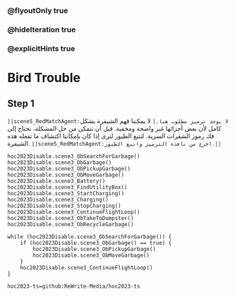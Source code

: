 ### @flyoutOnly true
### @hideIteration true
### @explicitHints true

# Bird Trouble

## Step 1
``||scene5_RedMatchAgent:لا يوجد ترميز مطلوب هنا.|`` لا يمكننا فهم الشيفرة بشكل كامل لأن بعض أجزائها غير واضحة ومخفية. قبل أن نتمكن من حل المشكلة، نحتاج إلى فك رموز الشفرات السرية. لنتبع الطيور لنرى إذا كان بإمكاننا اكتشاف ما تفعله هذه الشيفرة. ``||scene5_RedMatchAgent:اخرج من نافذة الترميز واتبع الطيور.||``


```ghost
hoc2023Disable.scene3_ObSearchForGarbage()
hoc2023Disable.scene3_ObGarbage()
hoc2023Disable.scene3_ObPickupGarbage()
hoc2023Disable.scene3_ObMoveGarbage()
hoc2023Disable.scene3_Battery()
hoc2023Disable.scene3_FindUtilityBox()
hoc2023Disable.scene3_StartCharging()
hoc2023Disable.scene3_Charging()
hoc2023Disable.scene3_StopCharging()
hoc2023Disable.scene3_ContinueFlightLoop()
hoc2023Disable.scene3_ObTakeToDumpster()
hoc2023Disable.scene3_ObRecycleGarbage()
```
```template
while (hoc2023Disable.scene3_ObSearchForGarbage()) {
    if (hoc2023Disable.scene3_ObGarbage() == true) {
        hoc2023Disable.scene3_ObPickupGarbage()
        hoc2023Disable.scene3_ObMoveGarbage()
    }
    hoc2023Disable.scene3_ContinueFlightLoop()
}

```

```package
hoc2023-ts=github:ReWrite-Media/hoc2023-ts
```